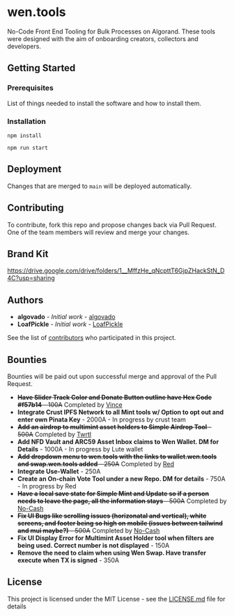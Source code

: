 # wen.tools
No-Code Front End Tooling for Bulk Processes on Algorand. These tools were designed with the aim of onboarding creators, collectors and developers.

## Getting Started


### Prerequisites
List of things needed to install the software and how to install them.


### Installation
  `npm install`

  `npm run start`



## Deployment
Changes that are merged to `main` will be deployed automatically.  


## Contributing
To contribute, fork this repo and propose changes back via Pull Request.  One of the team members will review and merge your changes.  

## Brand Kit
https://drive.google.com/drive/folders/1__MffzHe_qNcpttT6GjpZHackStN_D4C?usp=sharing

## Authors
* **algovado** - *Initial work* - [algovado](https://github.com/algovado)
* **LoafPickle** - *Initial work* - [LoafPickle](https://github.com/LoafPickleWW)

See the list of [contributors](https://github.com/thurstober-digital/evil-tools/contributors) who participated in this project.

## Bounties
Bounties will be paid out upon successful merge and approval of the Pull Request. 

* ~~**Have Slider Track Color and Donate Button outline have Hex Code #f57b14** - 100A~~ Completed by [Vince](https://github.com/vincealvare)
* **Integrate Crust IPFS Network to all Mint tools w/ Option to opt out and enter own Pinata Key** - 2000A - In progress by crust team
* ~~**Add an airdrop to multimint asset holders to Simple Airdrop Tool** - 500A~~ Completed by [Twrtl](https://github.com/twirtle2)
* **Add NFD Vault and ARC59 Asset Inbox claims to Wen Wallet. DM for Details** - 1000A - In progress by Lute wallet
* ~~**Add dropdown menu to wen.tools with the links to wallet.wen.tools and swap.wen.tools added** - 250A~~ Completed by [Red](https://github.com/LoafPickleWW/wen-tools/pulls?q=is%3Apr+author%3Abwmx)
* **Integrate Use-Wallet** - 250A
* **Create an On-chain Vote Tool under a new Repo. DM for details** - 750A - In progress by Red
* ~~**Have a local save state for Simple Mint and Update so if a person needs to leave the page, all the information stays** - 500A~~ Completed by [No-Cash](https://github.com/No-Cash-7970)
* ~~**Fix UI Bugs like scrolling issues (horizonatal and vertical), white screens, and footer being so high on mobile (issues between tailwind and mui maybe?)** - 500A~~ Completed by [No-Cash](https://github.com/No-Cash-7970)
* **Fix UI Display Error for Multimint Asset Holder tool when filters are being used. Correct number is not displayed** - 150A
* **Remove the need to claim when using Wen Swap. Have transfer execute when TX is signed** - 350A

## License
This project is licensed under the MIT License - see the [LICENSE.md](LICENSE.md) file for details


